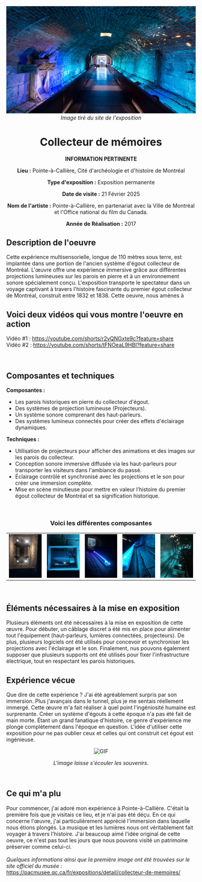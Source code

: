 <div align="center"><img src="https://github.com/MrPoutineQc/H25_V11_inspirations_WARREN/blob/main/exposition_individuelle/medias/grand_plan_oeuvre.jpg" alt="GIF">
<br>
<i>Image tiré du site de l'exposition</i>
</div>

<h1 align="center">Collecteur de mémoires</h1>

<div align=center>

**INFORMATION PERTINENTE**
  
**Lieu :** Pointe-à-Callière, Cité d'archéologie et d'histoire de Montréal
<br>
  
**Type d'exposition :** Exposition permanente
<br>
  
**Date de visite :** 21 Février 2025 

**Nom de l'artiste :** Pointe-à-Callière, en partenariat avec la Ville de Montréal et l'Office national du film du Canada.

**Année de Réalisation :** 2017
</div>

## Description de l'oeuvre 
Cette expérience multisensorielle, longue de 110 mètres sous terre, est implantée dans une portion de l'ancien système d'égout collecteur de Montréal. L'œuvre offre une expérience immersive grâce aux différentes projections lumineuses sur les parois en pierre et à un environnement sonore spécialement conçu. L'exposition transporte le spectateur dans un voyage captivant à travers l'histoire fascinante du premier égout collecteur de Montréal, construit entre 1832 et 1838. Cette oeuvre, nous amènes à 

## Voici deux vidéos qui vous montre l'oeuvre en action

Vidéo #1 : https://youtube.com/shorts/r2vQNGxte9c?feature=share
<br>
Vidéo #2 : https://youtube.com/shorts/tFNOeaL9HBI?feature=share

<br>

## Composantes et techniques
**Composantes :**
- Les parois historiques en pierre du collecteur d'égout.
- Des systèmes de projection lumineuse (Projecteurs).
- Un système sonore comprenant des haut-parleurs.
- Des systèmes lumineux connectés pour créer des effets d'éclairage dynamiques.

**Techniques :**
- Utilisation de projecteurs pour afficher des animations et des images sur les parois du collecteur.
- Conception sonore immersive diffusée via les haut-parleurs pour transporter les visiteurs dans l'ambiance du passé.
- Éclairage contrôlé et synchronisé avec les projections et le son pour créer une immersion complète.
- Mise en scène minutieuse pour mettre en valeur l’histoire du premier égout collecteur de Montréal et sa signification historique.

<br>
<h3 align="center">Voici les différentes composantes</h3>
<table align="center">
  <tr>
    <td><img src="https://github.com/MrPoutineQc/H25_V11_inspirations_WARREN/blob/main/exposition_individuelle/medias/haut_parleur.jpeg" ></td>
    <td><img src="https://github.com/MrPoutineQc/H25_V11_inspirations_WARREN/blob/main/exposition_individuelle/medias/projecteur_dlp.jpeg" ></td>
    <td><img src="https://github.com/MrPoutineQc/H25_V11_inspirations_WARREN/blob/main/exposition_individuelle/medias/derriere_lampe.jfif" ></td>
    <td><img src="https://github.com/MrPoutineQc/H25_V11_inspirations_WARREN/blob/main/exposition_individuelle/medias/perspective_lampe.jfif"></td>
    <td><img src="https://github.com/MrPoutineQc/H25_V11_inspirations_WARREN/blob/main/exposition_individuelle/medias/perspective_lumiere_projecteur.jpeg"></td>
  </tr>
</table>

<br>

## Éléments nécessaires à la mise en exposition	
Plusieurs éléments ont été nécessaires à la mise en exposition de cette œuvre. Pour débuter, un câblage discret a été mis en place pour alimenter tout l'équipement (haut-parleurs, lumières connectées, projecteurs). De plus, plusieurs logiciels ont été utilisés pour concevoir et synchroniser les projections avec l'éclairage et le son. Finalement, nus pouvons également supposer que plusieurs supports ont été utilisés pour fixer l'infrastructure électrique, tout en respectant les parois historiques.

## Expérience vécue
Que dire de cette expérience ? J'ai été agréablement surpris par son immersion. Plus j'avançais dans le tunnel, plus je me sentais réellement immergé. Cette œuvre m'a fait réaliser à quel point l'ingéniosité humaine est surprenante. Créer un système d'égouts à cette époque n'a pas été fait de main morte. Étant un grand fanatique d'histoire, ce genre d'expérience me plonge complètement dans l'époque en question. L'idée d'utiliser cette exposition pour ne pas oublier ceux et celles qui ont construit cet égout est ingénieuse.

<div align="center"><img src="https://github.com/MrPoutineQc/H25_V11_inspirations_WARREN/blob/main/exposition_individuelle/medias/souvenirs_femme.gif" alt="GIF">

<i>L'image laisse s'écouler les souvenirs.</i>
</div>

<br>

## Ce qui m'a plu
Pour commencer, j'ai adoré mon expérience à Pointe-à-Callière. C'était la première fois que je visitais ce lieu, et je n'ai pas été déçu. En ce qui concerne l'œuvre, j'ai particulièrement apprécié l'immersion dans laquelle nous étions plongés. La musique et les lumières nous ont véritablement fait voyager à travers l'histoire. J'ai beaucoup aimé l'idée original de cette oeuvre, ce n'est pas tout les jours que nous pouvons visité un patrimoine préserver comme celui-ci. 
<br>
<br>
_Quelques informations ainsi que la première image ont été trouvées sur le site officiel du musée :_ https://pacmusee.qc.ca/fr/expositions/detail/collecteur-de-memoires/
